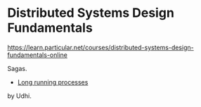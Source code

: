 # Distributed Systems Design Fundamentals

https://learn.particular.net/courses/distributed-systems-design-fundamentals-online

Sagas. 
- [Long running processes](./distributed-system-design-fundamentals/long-running-processes.md)

by Udhi.
